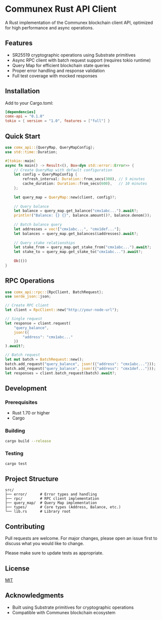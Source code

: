 # Communex Rust API Client

A Rust implementation of the Communex blockchain client API, optimized for high performance and async operations.

## Features

- SR25519 cryptographic operations using Substrate primitives
- Async RPC client with batch request support (requires tokio runtime)
- Query Map for efficient blockchain state queries
- Proper error handling and response validation
- Full test coverage with mocked responses

## Installation

Add to your Cargo.toml:

```toml
[dependencies]
comx-api = "0.1.0"
tokio = { version = "1.0", features = ["full"] }
```

## Quick Start

```rust
use comx_api::{QueryMap, QueryMapConfig};
use std::time::Duration;

#[tokio::main]
async fn main() -> Result<(), Box<dyn std::error::Error>> {
    // Create QueryMap with default configuration
    let config = QueryMapConfig {
        refresh_interval: Duration::from_secs(300), // 5 minutes
        cache_duration: Duration::from_secs(600),   // 10 minutes
    };
    
    let query_map = QueryMap::new(client, config)?;
    
    // Query balance
    let balance = query_map.get_balance("cmx1abc...").await?;
    println!("Balance: {} {}", balance.amount()?, balance.denom());
    
    // Batch balance query
    let addresses = vec!["cmx1abc...", "cmx1def..."];
    let balances = query_map.get_balances(&addresses).await?;
    
    // Query stake relationships
    let stake_from = query_map.get_stake_from("cmx1abc...").await?;
    let stake_to = query_map.get_stake_to("cmx1abc...").await?;
    
    Ok(())
}
```

## RPC Operations

```rust
use comx_api::rpc::{RpcClient, BatchRequest};
use serde_json::json;

// Create RPC client
let client = RpcClient::new("http://your-node-url");

// Single request
let response = client.request(
    "query_balance",
    json!({
        "address": "cmx1abc..."
    })
).await?;

// Batch request
let mut batch = BatchRequest::new();
batch.add_request("query_balance", json!({"address": "cmx1abc..."}));
batch.add_request("query_balance", json!({"address": "cmx1def..."}));
let responses = client.batch_request(batch).await?;
```

## Development

### Prerequisites

- Rust 1.70 or higher
- Cargo

### Building

```bash
cargo build --release
```

### Testing

```bash
cargo test
```

## Project Structure

```
src/
├── error/      # Error types and handling
├── rpc/        # RPC client implementation
├── query_map/  # Query Map implementation
├── types/      # Core types (Address, Balance, etc.)
└── lib.rs      # Library root
```

## Contributing

Pull requests are welcome. For major changes, please open an issue first to discuss what you would like to change.

Please make sure to update tests as appropriate.

## License

[MIT](LICENSE)

## Acknowledgments

- Built using Substrate primitives for cryptographic operations
- Compatible with Communex blockchain ecosystem


